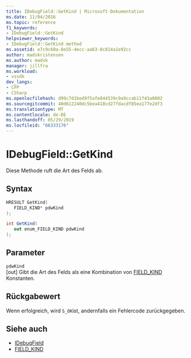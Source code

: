 ```yaml
---
title: IDebugField::GetKind | Microsoft-Dokumentation
ms.date: 11/04/2016
ms.topic: reference
f1_keywords:
- IDebugField::GetKind
helpviewer_keywords:
- IDebugField::GetKind method
ms.assetid: e7c9c60a-8e55-4ecc-aa63-0c814a1e92cc
author: madskristensen
ms.author: madsk
manager: jillfra
ms.workload:
- vssdk
dev_langs:
- CPP
- CSharp
ms.openlocfilehash: d99c7d1bed9f5afe844539c9a9ccab11f43a8002
ms.sourcegitcommit: 40d612240dc5bea418cd27fdacdf85ea177e2df3
ms.translationtype: MT
ms.contentlocale: de-DE
ms.lasthandoff: 05/29/2019
ms.locfileid: "66333176"
---
```

# <a name="idebugfieldgetkind"></a>IDebugField::GetKind
Diese Methode ruft die Art des Felds ab.

## <a name="syntax"></a>Syntax

```cpp
HRESULT GetKind( 
   FIELD_KIND* pdwKind
);
```

```csharp
int GetKind(
   out enum_FIELD_KIND pdwKind
);
```

## <a name="parameters"></a>Parameter
`pdwKind`\
[out] Gibt die Art des Felds als eine Kombination von [FIELD_KIND](../../../extensibility/debugger/reference/field-kind.md) Konstanten.

## <a name="return-value"></a>Rückgabewert
 Wenn erfolgreich, wird `S_OK`ist, andernfalls ein Fehlercode zurückgegeben.

## <a name="see-also"></a>Siehe auch
- [IDebugField](../../../extensibility/debugger/reference/idebugfield.md)
- [FIELD_KIND](../../../extensibility/debugger/reference/field-kind.md)